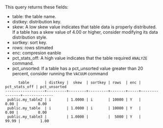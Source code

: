 
This query returns these fields:



* table: the table name.
* distkey: distribution key.
* skew: A low skew value indicates that table data is properly distributed. If a table has a skew value of 4.00 or higher, consider modifying its data distribution style.
* sortkey: sort key.
* rows: rows stimated
* enc: compresion eanble
* pct_stats_off: A high  value indicates that the table required `ANALYZE` command.
* pct_unsorted: If a table has a pct_unsorted value greater than 20 percent, consider running the `VACUUM` command



```
      table       | distkey |  skew  | sortkey | rows  | enc | pct_stats_off | pct_unsorted 
------------------+---------+--------+---------+-------+-----+---------------+--------------
 public.my_table2 | i       | 1.0000 | i       | 10000 | Y   |          0.00 |         0.00
 public.my_table  | i       | 1.0000 | i       | 10000 | Y   |          0.00 |         0.00
 public.my_table3 |         | 1.0000 |         |  5000 | Y   |         99.99 |         1.00    


```

